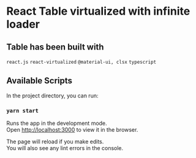 # React Table virtualized with infinite loader

## Table has been built with

`react.js`
`react-virtualized`
`@material-ui, clsx`
`typescript`

## Available Scripts

In the project directory, you can run:

### `yarn start`

Runs the app in the development mode.\
Open [http://localhost:3000](http://localhost:3000) to view it in the browser.

The page will reload if you make edits.\
You will also see any lint errors in the console.

